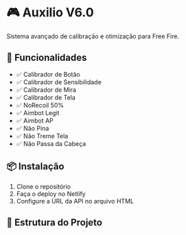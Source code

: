 # 🎮 Auxilio V6.0

Sistema avançado de calibração e otimização para Free Fire.

## 🚀 Funcionalidades

- ✅ Calibrador de Botão
- ✅ Calibrador de Sensibilidade
- ✅ Calibrador de Mira
- ✅ Calibrador de Tela
- ✅ NoRecoil 50%
- ✅ Aimbot Legit
- ✅ Aimbot AP
- ✅ Não Pina
- ✅ Não Treme Tela
- ✅ Não Passa da Cabeça

## 📦 Instalação

1. Clone o repositório
2. Faça o deploy no Netlify
3. Configure a URL da API no arquivo HTML

## 🔧 Estrutura do Projeto
